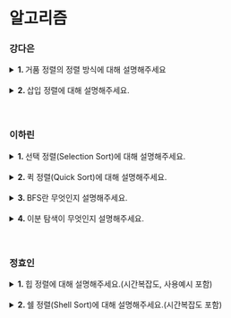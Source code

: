 # 알고리즘

### 강다은
<details>
  <summary> <b>1. </b> 거품 정렬의 정렬 방식에 대해 설명해주세요 </summary> <br />
  <div>
    
  - 인접한 두 원소를 비교하고, 조건에 맞게 자리를 바꾸면서 정렬하는 알고리즘입니다. 
  - 오름차순 정렬을 기준으로 정렬했을 때, 1회전 후에는 가장 큰 원소가 맨 뒤로 이동하면서 다음 회전에는 그 원소가 정렬에서 제외됩니다. 
  - 정렬하고자 하는 배열 안에서 교환하기 때문에 다른 메모리 공간을 필요로 하지 않습니다.
  </div>
</details>
<br />

<details>
  <summary> <b>2. </b> 삽입 정렬에 대해 설명해주세요.  </summary> <br />
  <div>
    
  - 삽입 정렬은 두번째 원소부터 시작해 앞의 원소들과 비교해 삽입 위치를 찾습니다. 
  - 해당 위치의 뒤에 있는 원소들을 옮기고, 그 위치에 원소를 삽입하면서 정렬하는 알고리즘입니다.
  - 시간복잡도는 최선의 경우 한번씩만 비교하기 때문에 O(n)이며, 역정렬되어 있는 경우는 최악의 경우로 O(n^2)입니다.
  </div>
</details>
<br />

<br />


### 이하린
<details>
  <summary> <b>1. </b> 선택 정렬(Selection Sort)에 대해 설명해주세요. </summary> <br />
  <div>
    
- 선택 정렬은 첫 번째 값을 두번째 부터 마지막 값까지 차례대로 비교하여 최솟값을 찾아 첫 번째에 놓고,  
  두 번째 값을 세 번째 부터 마지막 값까지 비교하여 최솟값을 찾아 두 번째 위치에 놓는 과정을 반복하며 정렬하는 알고리즘입니다
- 시간복잡도는 O(n^2)입니다.
  
  </div>
</details>
<br />

<details>
  <summary> <b>2. </b> 퀵 정렬(Quick Sort)에 대해 설명해주세요.  </summary> <br />
  <div>

    - 퀵 정렬은 빠른 정렬 속도를 자랑하는 분할 정복 알고리즘 중 하나입니다.
    - 피봇을 설정하고 피봇보다 큰 값과 작은 값으로 분할하여 정렬 합니다.
    - 시간 복잡도는 O(nlogn)이며 최악의 경우 O(n^2)까지 나빠질 수 있습니다.
    
  </div>
</details>
<br />

<details>
  <summary> <b>3. </b> BFS란 무엇인지 설명해주세요. </summary> <br />
  <div>
    
- BFS란 너비 우선 탐색입니다.
- 루트 노드 혹은 임의의 노드에서 시작해 인접한 노드를 먼저 탐색하는 방법입니다. 즉, 시작 정점으로부터 가까운 정점을 먼저 방문하고 멀리 떨어져 있는 정점을 나중에 방문하는 순회 방법입니다.
- 해당 노드의 주변부터 탐색해야하기 때문에 큐 자료구조를 사용하며, 모든 곳을 탐색하는 것보다 최소 비용이 우선일 때 적합한 방식입니다.
  
  </div>
</details>
<br />

<details>
  <summary> <b>4. </b> 이분 탐색이 무엇인지 설명해주세요.  </summary> <br />
  <div>
    
- 이미 정렬되어 있는 자료 구조에서 특정 값을 찾을 때, 탐색 범위를 절반씩 나눠가며 해당 값을 찾아나가는 탐색 방법입니다.
- 즉, 탐색 범위를 두 부분으로 분할하며 찾는 방식입니다.
- 처음부터 끝까지 돌면서 탐색하는 것보다 훨씬 빠르다는 장점을 가지고 있습니다.
  
  </div>
</details>
<br />

<br />

### 정효인
<details>
  <summary> <b>1. </b> 힙 정렬에 대해 설명해주세요.(시간복잡도, 사용예시 포함) </summary> <br />
  <div>
    
  - 완전 이진 트리를 기본으로 하는 힙(Heap) 자료구조를 기반으로한 정렬 방식으로 nlogn 시간복잡도를 가집니다.
  - 보통 최대값이나 최소값을 찾을 때 사용합니다.
  </div>
</details>
<br />

<details>
  <summary> <b>2. </b> 쉘 정렬(Shell Sort)에 대해 설명해주세요.(시간복잡도 포함)  </summary> <br />
  <div>
    
  - 정렬해야 할 리스트를 일정한 간격에 따라 나누어 부분리스트를 만들고 각 부분 리스트를 삽입정렬을 이용해 정렬하는 방식입니다.
  - 시간복잡도는 최악의 경우 n제곱, 평균적으로 nlogn입니다.
  </div>
</details>
<br />

<br />
